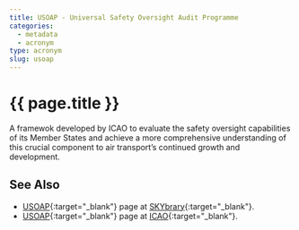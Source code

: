 ```yaml
---
title: USOAP - Universal Safety Oversight Audit Programme
categories:
  - metadata
  - acronym
type: acronym
slug: usoap
---
```

# {{ page.title }}

A framewok developed by ICAO to evaluate the safety oversight
capabilities of its Member States and achieve a more comprehensive
understanding of this crucial component to air transport’s continued growth
and development.


## See Also

* [USOAP][usoapSB]{:target="_blank"} page at [SKYbrary][sb]{:target="_blank"}.
* [USOAP][usoapICAO]{:target="_blank"} page at [ICAO][icao]{:target="_blank"}.


[usoapSB]: <http://www.skybrary.aero/index.php/ICAO_Universal_Safety_Oversight_Audit_Programme> "USOAP - SKYbrary"
[usoapICAO]: <http://www.icao.int/safety/CMAForum/Pages/default.aspx> "USOAP - ICAO"
[sb]: <http://www.skybrary.aero> "SKYbrary"
[icao]: <http://www.icao.int> "ICAO"
